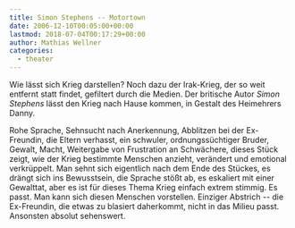 ```yaml
---
title: Simon Stephens -- Motortown
date: 2006-12-10T00:05:00+00:00
lastmod: 2018-07-04T00:17:29+00:00
author: Mathias Wellner
categories:
  - theater
---
```

Wie lässt sich Krieg darstellen? Noch dazu der Irak-Krieg, der so weit entfernt statt findet, gefiltert durch die Medien. Der britische Autor _Simon Stephens_ lässt den Krieg nach Hause kommen, in Gestalt des Heimehrers Danny.
<!--more-->

Rohe Sprache, Sehnsucht nach Anerkennung, Abblitzen bei der Ex-Freundin, die Eltern verhasst, ein schwuler, ordnungssüchtiger Bruder, Gewalt, Macht, Weitergabe von Frustration an Schwächere, dieses Stück zeigt, wie der Krieg bestimmte Menschen anzieht, verändert und emotional verkrüppelt. Man sehnt sich eigentlich nach dem Ende des Stückes, es drängt sich ins Bewusstsein, die Sprache stößt ab, es eskaliert mit einer Gewalttat, aber es ist für dieses Thema Krieg einfach extrem stimmig. Es passt. Man kann sich diesen Menschen vorstellen. Einziger Abstrich -- die Ex-Freundin, die etwas zu blasiert daherkommt, nicht in das Milieu passt. Ansonsten absolut sehenswert.